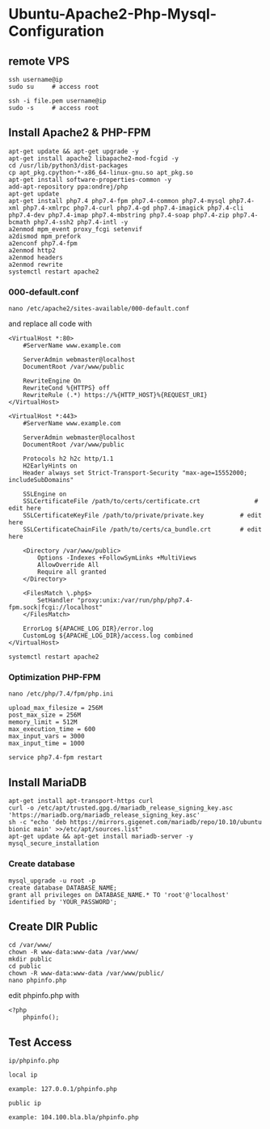 # Ubuntu-Apache2-Php-Mysql-Configuration

## remote VPS

```
ssh username@ip
sudo su 	# access root
```

```
ssh -i file.pem username@ip
sudo -s 	# access root
```

## Install Apache2 & PHP-FPM

```
apt-get update && apt-get upgrade -y
apt-get install apache2 libapache2-mod-fcgid -y
cd /usr/lib/python3/dist-packages
cp apt_pkg.cpython-*-x86_64-linux-gnu.so apt_pkg.so
apt-get install software-properties-common -y
add-apt-repository ppa:ondrej/php
apt-get update
apt-get install php7.4 php7.4-fpm php7.4-common php7.4-mysql php7.4-xml php7.4-xmlrpc php7.4-curl php7.4-gd php7.4-imagick php7.4-cli php7.4-dev php7.4-imap php7.4-mbstring php7.4-soap php7.4-zip php7.4-bcmath php7.4-ssh2 php7.4-intl -y
a2enmod mpm_event proxy_fcgi setenvif
a2dismod mpm_prefork
a2enconf php7.4-fpm
a2enmod http2
a2enmod headers
a2enmod rewrite
systemctl restart apache2
```

### 000-default.conf

```
nano /etc/apache2/sites-available/000-default.conf
```

and replace all code with

```
<VirtualHost *:80>
    #ServerName www.example.com

    ServerAdmin webmaster@localhost
    DocumentRoot /var/www/public

    RewriteEngine On
    RewriteCond %{HTTPS} off
    RewriteRule (.*) https://%{HTTP_HOST}%{REQUEST_URI}
</VirtualHost>

<VirtualHost *:443>
    #ServerName www.example.com

    ServerAdmin webmaster@localhost
    DocumentRoot /var/www/public

    Protocols h2 h2c http/1.1
    H2EarlyHints on
    Header always set Strict-Transport-Security "max-age=15552000; includeSubDomains"

    SSLEngine on
    SSLCertificateFile /path/to/certs/certificate.crt				# edit here
    SSLCertificateKeyFile /path/to/private/private.key			# edit here
    SSLCertificateChainFile /path/to/certs/ca_bundle.crt		# edit here

    <Directory /var/www/public>
        Options -Indexes +FollowSymLinks +MultiViews
        AllowOverride All
        Require all granted
    </Directory>

    <FilesMatch \.php$>
        SetHandler "proxy:unix:/var/run/php/php7.4-fpm.sock|fcgi://localhost"
    </FilesMatch>

    ErrorLog ${APACHE_LOG_DIR}/error.log
    CustomLog ${APACHE_LOG_DIR}/access.log combined
</VirtualHost>
```

```
systemctl restart apache2
```

### Optimization PHP-FPM

```
nano /etc/php/7.4/fpm/php.ini
```

```
upload_max_filesize = 256M
post_max_size = 256M
memory_limit = 512M
max_execution_time = 600
max_input_vars = 3000
max_input_time = 1000
```

```
service php7.4-fpm restart
```

## Install MariaDB

```
apt-get install apt-transport-https curl
curl -o /etc/apt/trusted.gpg.d/mariadb_release_signing_key.asc 'https://mariadb.org/mariadb_release_signing_key.asc'
sh -c "echo 'deb https://mirrors.gigenet.com/mariadb/repo/10.10/ubuntu bionic main' >>/etc/apt/sources.list"
apt-get update && apt-get install mariadb-server -y
mysql_secure_installation
```

### Create database

```
mysql_upgrade -u root -p
create database DATABASE_NAME;
grant all privileges on DATABASE_NAME.* TO 'root'@'localhost' identified by 'YOUR_PASSWORD';
```

## Create DIR Public

```
cd /var/www/
chown -R www-data:www-data /var/www/
mkdir public
cd public
chown -R www-data:www-data /var/www/public/
nano phpinfo.php
```

edit phpinfo.php with

```
<?php
	phpinfo();
```

## Test Access

`ip/phpinfo.php`

`local ip`

`example: 127.0.0.1/phpinfo.php`

`public ip`

`example: 104.100.bla.bla/phpinfo.php`
